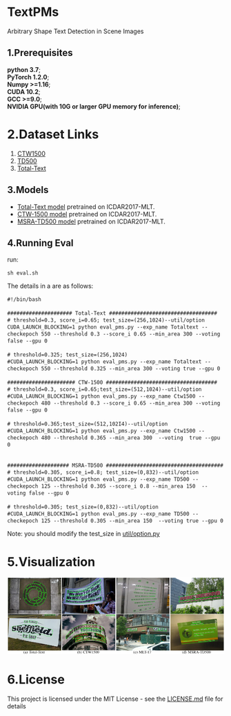 # TextPMs
Arbitrary Shape Text Detection in Scene Images  
## 1.Prerequisites  
**python 3.7**;  
**PyTorch 1.2.0**;   
**Numpy >=1.16**;   
**CUDA 10.2**;  
**GCC >=9.0**;   
**NVIDIA GPU(with 10G or larger GPU memory for inference)**;  

# 2.Dataset Links  
1. [CTW1500](https://drive.google.com/file/d/1A2s3FonXq4dHhD64A2NCWc8NQWMH2NFR/view?usp=sharing)   
2. [TD500](https://drive.google.com/file/d/1ByluLnyd8-Ltjo9AC-1m7omZnI-FA1u0/view?usp=sharing)  
3. [Total-Text](https://drive.google.com/file/d/17_7T_-2Bu3KSSg2OkXeCxj97TBsjvueC/view?usp=sharing) 

## 3.Models
 *  [Total-Text model](https://drive.google.com/open?id=1cyAW7X4LESCJV6pEcSWw3BnXOnZSSPPC) pretrained on ICDAR2017-MLT.
 *  [CTW-1500 model](https://drive.google.com/open?id=1cyAW7X4LESCJV6pEcSWw3BnXOnZSSPPC) pretrained on ICDAR2017-MLT.
 *  [MSRA-TD500 model](https://drive.google.com/open?id=1WKFJsotug9qeuMxqnmgBbMPDR6CaujsM) pretrained on ICDAR2017-MLT.  

## 4.Running Eval
run:  
```
sh eval.sh
```
The details in a are as follows:  
```
#!/bin/bash

##################### Total-Text ###################################
# threshold=0.3, score_i=0.65; test_size=(256,1024)--util/option
CUDA_LAUNCH_BLOCKING=1 python eval_pms.py --exp_name Totaltext --checkepoch 550 --threshold 0.3 --score_i 0.65 --min_area 300 --voting false --gpu 0

# threshold=0.325; test_size=(256,1024)
#CUDA_LAUNCH_BLOCKING=1 python eval_pms.py --exp_name Totaltext --checkepoch 550 --threshold 0.325 --min_area 300 --voting true --gpu 0

###################### CTW-1500 ####################################
# threshold=0.3, score_i=0.65;test_size=(512,1024)--util/option
#CUDA_LAUNCH_BLOCKING=1 python eval_pms.py --exp_name Ctw1500 --checkepoch 480 --threshold 0.3 --score_i 0.65 --min_area 300 --voting false --gpu 0

# threshold=0.365;test_size=(512,102I4)--util/option
#CUDA_LAUNCH_BLOCKING=1 python eval_pms.py --exp_name Ctw1500 --checkepoch 480 --threshold 0.365 --min_area 300  --voting  true --gpu 0


#################### MSRA-TD500 ######################################
# threshold=0.305, score_i=0.8; test_size=(0,832)--util/option
#CUDA_LAUNCH_BLOCKING=1 python eval_pms.py --exp_name TD500 --checkepoch 125 --threshold 0.305 --score_i 0.8 --min_area 150  --voting false --gpu 0

# threshold=0.305; test_size=(0,832)--util/option
#CUDA_LAUNCH_BLOCKING=1 python eval_pms.py --exp_name TD500 --checkepoch 125 --threshold 0.305 --min_area 150  --voting true --gpu 0

```  
Note: you should modify the test_size in [util/option.py](https://github.com/GXYM/TextPMs/blob/master/util/option.py)
# 5.Visualization
![](https://github.com/GXYM/TextPMs/blob/master/visual/img1.png)
# 6.License  
This project is licensed under the MIT License - see the [LICENSE.md](https://github.com/GXYM/TextPMs/blob/master/LICENSE.md) file for details


